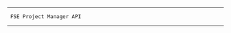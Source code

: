 -----------------------------------
     FSE Project Manager API
-----------------------------------